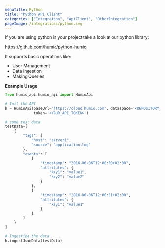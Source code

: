 ```yaml
---
menuTitle: Python
title: "Python API Client"
categories: ["Integration", "ApiClient", "OtherIntegration"]
pageImage: /integrations/python.svg
---
```


If you are using python in your project take a look at our python library:

https://github.com/humio/python-humio

It supports basic operations like:

- User Management
- Data Ingestion
- Making Queries

**Example Usage**

```python
from humio_api.humio_api import HumioApi

# Init the API
h = HumioApi(baseUrl='https://cloud.humio.com', dataspace='<REPOSITORY_NAME>',
             token='<YOUR_API_TOKEN>')

# some test data
testData=[
    {
        "tags": {
            "host": "server1",
            "source": "application.log"
        },
        "events": [
            {
                "timestamp": "2016-06-06T12:00:00+02:00",
                "attributes": {
                    "key1": "value1",
                    "key2": "value2"
                }
            },
            {
                "timestamp": "2016-06-06T12:00:01+02:00",
                "attributes": {
                    "key1": "value1"
                }
            }
        ]
    }
]

# Ingesting the data
h.ingestJsonData(testData)
```
